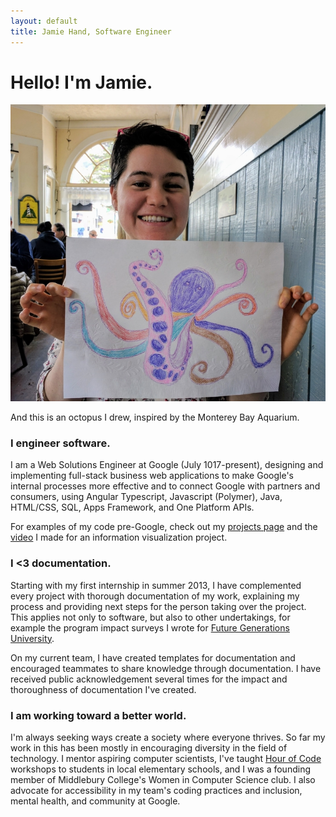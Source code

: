 ```yaml
---
layout: default
title: Jamie Hand, Software Engineer
---
```


# Hello! I'm Jamie.

![A picture of me holding a multi-colored crayon drawing of an octopus.](/img/photos/original/octopus.jpg)

And this is an octopus I drew, inspired by the Monterey Bay Aquarium.

### I engineer software.

I am a Web Solutions Engineer at Google (July 1017-present), designing and implementing full-stack business web applications to make Google's internal processes more effective and to connect Google with partners and consumers, using Angular Typescript, Javascript (Polymer), Java, HTML/CSS, SQL, Apps Framework, and One Platform APIs.

For examples of my code pre-Google, check out my [projects page](/projects/) and the [video](https://youtu.be/JJ6BN8t3a1Y) I made for an information visualization project.

### I \<3 documentation. 

Starting with my first internship in summer 2013, I have complemented every project with thorough documentation of my work, explaining my process and providing next steps for the person taking over the project. This applies not only to software, but also to other undertakings, for example the program impact surveys I wrote for [Future Generations University](http://learn.future.edu/).

On my current team, I have created templates for documentation and encouraged teammates to share knowledge through documentation. I have received public acknowledgement several times for the impact and thoroughness of documentation I've created.

### I am working toward a better world.

I'm always seeking ways create a society where everyone thrives.
So far my work in this has been mostly in encouraging diversity
in the field of technology. I mentor aspiring computer scientists,
I've taught [Hour of Code](https://hourofcode.com/us) workshops to students in local elementary schools,
and I was a founding member of Middlebury College's Women in Computer Science club.
I also advocate for accessibility in my team's coding practices and
inclusion, mental health, and community at Google.
